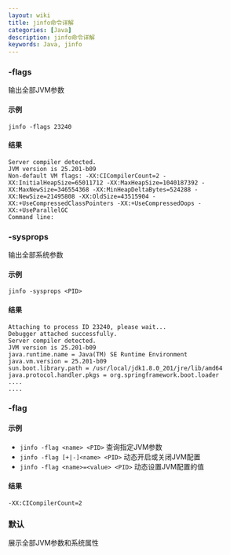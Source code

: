 ```yaml
---
layout: wiki
title: jinfo命令详解
categories: [Java]
description: jinfo命令详解
keywords: Java, jinfo
---
```


### -flags

输出全部JVM参数

#### 示例

``jinfo -flags 23240``

#### 结果

```
Server compiler detected.
JVM version is 25.201-b09
Non-default VM flags: -XX:CICompilerCount=2 -XX:InitialHeapSize=65011712 -XX:MaxHeapSize=1040187392 -XX:MaxNewSize=346554368 -XX:MinHeapDeltaBytes=524288 -XX:NewSize=21495808 -XX:OldSize=43515904 -XX:+UseCompressedClassPointers -XX:+UseCompressedOops -XX:+UseParallelGC
Command line:
```

### -sysprops

输出全部系统参数

#### 示例

``jinfo -sysprops <PID>``

#### 结果

```
Attaching to process ID 23240, please wait...
Debugger attached successfully.
Server compiler detected.
JVM version is 25.201-b09
java.runtime.name = Java(TM) SE Runtime Environment
java.vm.version = 25.201-b09
sun.boot.library.path = /usr/local/jdk1.8.0_201/jre/lib/amd64
java.protocol.handler.pkgs = org.springframework.boot.loader
....
....
```

### -flag 

#### 示例

- ``jinfo -flag <name> <PID>`` 查询指定JVM参数
- ``jinfo -flag [+|-]<name> <PID>`` 动态开启或关闭JVM配置
- ``jinfo -flag <name>=<value> <PID>`` 动态设置JVM配置的值

#### 结果

```
-XX:CICompilerCount=2
```

### 默认

展示全部JVM参数和系统属性